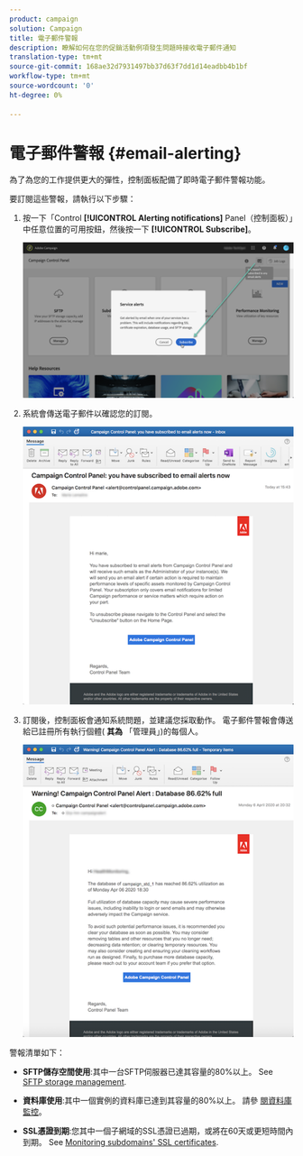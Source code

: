 ```yaml
---
product: campaign
solution: Campaign
title: 電子郵件警報
description: 瞭解如何在您的促銷活動例項發生問題時接收電子郵件通知
translation-type: tm+mt
source-git-commit: 168ae32d7931497bb37d63f7dd1d14eadbb4b1bf
workflow-type: tm+mt
source-wordcount: '0'
ht-degree: 0%

---
```



# 電子郵件警報 {#email-alerting}

為了為您的工作提供更大的彈性，控制面板配備了即時電子郵件警報功能。

要訂閱這些警報，請執行以下步驟：

1. 按一下「Control **[!UICONTROL Alerting notifications]** Panel（控制面板）」中任意位置的可用按鈕，然後按一下 **[!UICONTROL Subscribe]**。

   ![](assets/subscribing.png)

1. 系統會傳送電子郵件以確認您的訂閱。

   ![](assets/email_subscription.png)

1. 訂閱後，控制面板會通知系統問題，並建議您採取動作。 電子郵件警報會傳送給已註冊所有執行個體( **其為** 「管理員」)的每個人。

   ![](assets/alert_sample.png)


警報清單如下：

* **SFTP儲存空間使用**:其中一台SFTP伺服器已達其容量的80%以上。 See [SFTP storage management](../../sftp/using/sftp-storage-management.md).

* **資料庫使用**:其中一個實例的資料庫已達到其容量的80%以上。 請參 [閱資料庫監控](../../performance-monitoring/using/database-monitoring.md)。

* **SSL憑證到期**:您其中一個子網域的SSL憑證已過期，或將在60天或更短時間內到期。 See [Monitoring subdomains&#39; SSL certificates](../../subdomains-certificates/using/monitoring-ssl-certificates.md).

